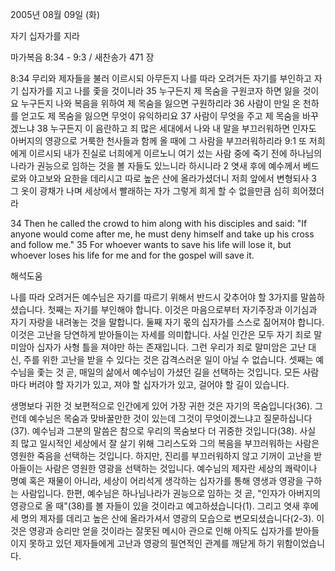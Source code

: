 2005년 08월 09일 (화)

자기 십자가를 지라



마가복음 8:34 - 9:3 / 새찬송가 471 장


8:34 무리와 제자들을 불러 이르시되 아무든지 나를 따라 오려거든 자기를 부인하고 자기 십자가를 지고 나를 좇을 것이니라 35 누구든지 제 목숨을 구원코자 하면 잃을 것이요 누구든지 나와 복음을 위하여 제 목숨을 잃으면 구원하리라 36 사람이 만일 온 천하를 얻고도 제 목숨을 잃으면 무엇이 유익하리요 37 사람이 무엇을 주고 제 목숨을 바꾸겠느냐 38 누구든지 이 음란하고 죄 많은 세대에서 나와 내 말을 부끄러워하면 인자도 아버지의 영광으로 거룩한 천사들과 함께 올 때에 그 사람을 부끄러워하리라
9:1 또 저희에게 이르시되 내가 진실로 너희에게 이르노니 여기 섰는 사람 중에 죽기 전에 하나님의 나라가 권능으로 임하는 것을 볼 자들도 있느니라 하시니라 2 엿새 후에 예수께서 베드로와 야고보와 요한을 데리시고 따로 높은 산에 올라가셨더니 저희 앞에서 변형되사 3 그 옷이 광채가 나며 세상에서 빨래하는 자가 그렇게 희게 할 수 없을만큼 심히 희어졌더라

34 Then he called the crowd to him along with his disciples and said: "If anyone would come after me, he must deny himself and take up his cross and follow me." 35 For whoever wants to save his life will lose it, but whoever loses his life for me and for the gospel will save it.

해석도움





나를 따라 오려거든
예수님은 자기를 따르기 위해서 반드시 갖추어야 할 3가지를 말씀하셨습니다. 첫째는 자기를 부인해야 합니다. 이것은 마음으로부터 자기주장과 이기심과 자기 자랑을 내려놓는 것을 말합니다. 둘째 자기 몫의 십자가를 스스로 짊어져야 합니다. 이것은 고난을 당연하게 받아들이는 자세를 의미합니다. 사실 인간은 모두 자기 죄로 말미암아 십자가 사형 틀을 져야만 하는 존재입니다. 그런 우리가 죄로 말미암은 고난 대신, 주를 위한 고난을 받을 수 있다는 것은 감격스러운 일이 아닐 수 없습니다. 셋째는 예수님을 좇는 것 곧, 매일의 삶에서 예수님이 가셨던 길을 선택하는 것입니다. 모든 사람마다 버려야 할 자기가 있고, 져야 할 십자가가 있고, 걸어야 할 길이 있습니다.

생명보다 귀한 것
보편적으로 인간에게 있어 가장 귀한 것은 자기의 목숨입니다(36). 그런데 예수님은 목숨과 맞바꿀만한 것이 있는데 그것이 무엇이겠느냐고 질문하십니다(37). 예수님과 그분의 말씀은 참으로 우리의 목숨보다 더 귀중한 것입니다(38). 사실 죄 많고 일시적인 세상에서 잘 살기 위해 그리스도와 그의 복음을 부끄러워하는 사람은 영원한 죽음을 선택하는 것입니다. 하지만, 진리를 부끄러워하지 않고 기꺼이 고난을 받아들이는 사람은 영원한 영광을 선택하는 것입니다. 예수님의 제자란 세상의 쾌락이나 명예 혹은 재물이 아니라, 세상이 어리석게 생각하는 십자가를 통해 영생과 영광을 구하는 사람입니다. 한편, 예수님은 하나님나라가 권능으로 임하는 것 곧, "인자가 아버지의 영광으로 올 때"(38)를 볼 자들이 있을 것이라고 예고하셨습니다(1). 그리고 엿새 후에 세 명의 제자를 데리고 높은 산에 올라가셔서 영광의 모습으로 변모되셨습니다(2-3). 이것은 영광과 승리만 얻을 것이라는 잘못된 메시아 관으로 인해 아직도 십자가를 받아들이지 못하고 있던 제자들에게 고난과 영광의 필연적인 관계를 깨닫게 하기 위함이었습니다.